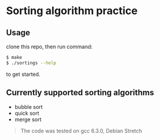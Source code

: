 # Sorting algorithm practice

## Usage
clone this repo, then run command:
```bash
$ make
$ ./sortings --help
```
to get started.

## Currently supported sorting algorithms
* bubble sort
* quick sort
* merge sort

> The code was tested on gcc 6.3.0, Debian Stretch